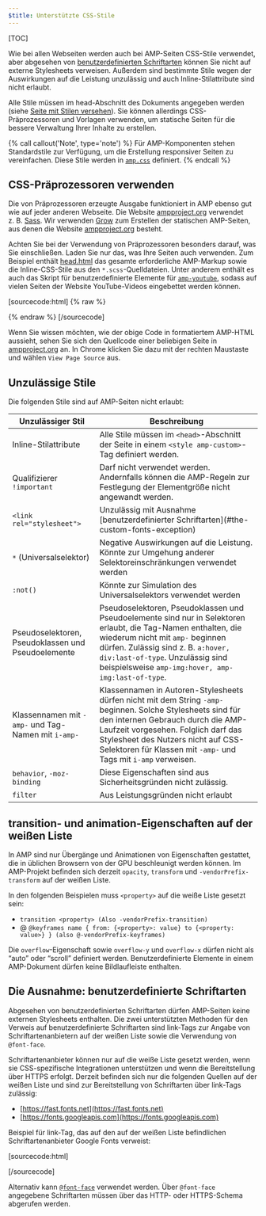 ```yaml
---
$title: Unterstützte CSS-Stile
---
```

[TOC]

Wie bei allen Webseiten werden auch bei AMP-Seiten CSS-Stile verwendet, aber abgesehen von [benutzerdefinierten Schriftarten](#the-custom-fonts-exception) können Sie nicht auf externe Stylesheets verweisen.
Außerdem sind bestimmte Stile wegen der Auswirkungen auf die Leistung unzulässig und auch Inline-Stilattribute sind nicht erlaubt.

Alle Stile müssen im head-Abschnitt des Dokuments angegeben werden (siehe [Seite mit Stilen versehen](/docs/guides/validate.html#add-styles-to-a-page)).
Sie können allerdings CSS-Präprozessoren und Vorlagen verwenden, um statische Seiten für die bessere Verwaltung Ihrer Inhalte zu erstellen.

{% call callout('Note', type='note') %}
Für AMP-Komponenten stehen Standardstile zur Verfügung, um die Erstellung responsiver Seiten zu vereinfachen.
Diese Stile werden in [`amp.css`](https://github.com/ampproject/amphtml/blob/master/css/amp.css) definiert.
{% endcall %}

## CSS-Präprozessoren verwenden

Die von Präprozessoren erzeugte Ausgabe funktioniert in AMP ebenso gut wie auf jeder anderen Webseite.
Die Website [ampproject.org](https://www.ampproject.org/) verwendet z. B. [Sass](http://sass-lang.com/).
Wir verwenden [Grow](http://grow.io/) zum Erstellen der statischen AMP-Seiten, aus denen die Website [ampproject.org](https://www.ampproject.org/) besteht.

Achten Sie bei der Verwendung von Präprozessoren besonders darauf, was Sie einschließen. Laden Sie nur das, was Ihre Seiten auch verwenden.
Zum Beispiel enthält [head.html](https://github.com/ampproject/docs/blob/master/views/partials/head.html) das gesamte erforderliche AMP-Markup sowie die Inline-CSS-Stile aus den `*.scss`-Quelldateien.
Unter anderem enthält es auch das Skript für benutzerdefinierte Elemente für [`amp-youtube`](/docs/reference/extended/amp-youtube.html), sodass auf vielen Seiten der Website YouTube-Videos eingebettet werden können.

[sourcecode:html] {% raw %}
<head>
  <meta charset="utf-8">
  <meta name="viewport" content="width=device-width,minimum-scale=1,initial-scale=1">
  <meta content="IE=Edge" http-equiv="X-UA-Compatible">
  <meta property="og:description" content="{% if doc.description %}{{doc.description}} – {% endif %}Accelerated Mobile Pages Project">
  <meta name="description" content="{% if doc.description %}{{doc.description}} – {% endif %}Accelerated Mobile Pages Project">

  <title>Accelerated Mobile Pages Project</title>
  <link rel="shortcut icon" href="/static/img/amp_favicon.png">
  <link rel="canonical" href="https://www.ampproject.org{{doc.url.path}}">
  <link href="https://fonts.googleapis.com/css?family=Roboto:200,300,400,500,700" rel="stylesheet" type="text/css">
  <style amp-custom>
  {% include "/assets/css/main.min.css" %}
  </style>

  <style amp-boilerplate>body{-webkit-animation:-amp-start 8s steps(1,end) 0s 1 normal both;-moz-animation:-amp-start 8s steps(1,end) 0s 1 normal both;-ms-animation:-amp-start 8s steps(1,end) 0s 1 normal both;animation:-amp-start 8s steps(1,end) 0s 1 normal both}@-webkit-keyframes -amp-start{from{visibility:hidden}to{visibility:visible}}@-moz-keyframes -amp-start{from{visibility:hidden}to{visibility:visible}}@-ms-keyframes -amp-start{from{visibility:hidden}to{visibility:visible}}@-o-keyframes -amp-start{from{visibility:hidden}to{visibility:visible}}@keyframes -amp-start{from{visibility:hidden}to{visibility:visible}}</style><noscript><style amp-boilerplate>body{-webkit-animation:none;-moz-animation:none;-ms-animation:none;animation:none}</style></noscript>
  <script async src="https://cdn.ampproject.org/v0.js"></script>
  <script async custom-element="amp-carousel" src="https://cdn.ampproject.org/v0/amp-carousel-0.1.js"></script>
  <script async custom-element="amp-analytics" src="https://cdn.ampproject.org/v0/amp-analytics-0.1.js"></script>
  <script async custom-element="amp-lightbox" src="https://cdn.ampproject.org/v0/amp-lightbox-0.1.js"></script>
  <script async custom-element="amp-youtube" src="https://cdn.ampproject.org/v0/amp-youtube-0.1.js"></script>
  <script async custom-element="amp-sidebar" src="https://cdn.ampproject.org/v0/amp-sidebar-0.1.js"></script>
  <script async custom-element="amp-iframe" src="https://cdn.ampproject.org/v0/amp-iframe-0.1.js"></script>
</head>
{% endraw %} [/sourcecode]

Wenn Sie wissen möchten, wie der obige Code in formatiertem AMP-HTML aussieht, sehen Sie sich den Quellcode einer beliebigen Seite in [ampproject.org](https://www.ampproject.org/) an.
In Chrome klicken Sie dazu mit der rechten Maustaste und wählen `View Page Source` aus.

## Unzulässige Stile

Die folgenden Stile sind auf AMP-Seiten nicht erlaubt:

<table>
  <thead>
    <tr>
      <th data-th="Banned style">Unzulässiger Stil</th>
      <th data-th="Description">Beschreibung</th>
    </tr>
  </thead>
  <tbody>
    <tr>
      <td data-th="Banned style">Inline-Stilattribute</td>
      <td data-th="Description">Alle Stile müssen im <code>&lt;head&gt;</code>-Abschnitt der Seite in einem <code>&lt;style amp-custom&gt;</code>-Tag definiert werden.</td>
    </tr>
    <tr>
      <td data-th="Banned style">Qualifizierer <code>!important</code> </td>
      <td data-th="Description">Darf nicht verwendet werden.
      Andernfalls können die AMP-Regeln zur Festlegung der Elementgröße nicht angewandt werden.</td>
    </tr>
    <tr>
      <td data-th="Banned style"><code>&lt;link rel="stylesheet"&gt;</code></td>
      <td data-th="Description">Unzulässig mit Ausnahme [benutzerdefinierter Schriftarten](#the-custom-fonts-exception)</td>
    </tr>
    <tr>
      <td data-th="Banned style"><code>*</code> (Universalselektor)</td>
      <td data-th="Description">Negative Auswirkungen auf die Leistung. Könnte zur Umgehung anderer Selektoreinschränkungen verwendet werden</td>
    </tr>
    <tr>
      <td data-th="Banned style"><code>:not()</code></td>
      <td data-th="Description">Könnte zur Simulation des Universalselektors verwendet werden</td>
    </tr>
    <tr>
      <td data-th="Banned style">Pseudoselektoren, Pseudoklassen und Pseudoelemente</td>
      <td data-th="Description">Pseudoselektoren, Pseudoklassen und Pseudoelemente sind nur in Selektoren erlaubt, die Tag-Namen enthalten, die wiederum nicht mit <code>amp-</code> beginnen dürfen.
      Zulässig sind z. B. <code>a:hover, div:last-of-type</code>. Unzulässig sind beispielsweise <code>amp-img:hover, amp-img:last-of-type</code>.</td>
    </tr>
    <tr>
      <td data-th="Banned style">Klassennamen mit <code>-amp-</code> und Tag-Namen mit <code>i-amp-</code></td>
      <td data-th="Description">Klassennamen in Autoren-Stylesheets dürfen nicht mit dem String <code>-amp-</code> beginnen. Solche Stylesheets sind für den internen Gebrauch durch die AMP-Laufzeit vorgesehen. Folglich darf das Stylesheet des Nutzers nicht auf CSS-Selektoren für Klassen mit <code>-amp-</code> und Tags mit <code>i-amp</code> verweisen.</td>
    </tr>
    <tr>
      <td data-th="Banned style"><code>behavior</code>, <code>-moz-binding</code></td>
      <td data-th="Description">Diese Eigenschaften sind aus Sicherheitsgründen nicht zulässig.</td>
    </tr>
    <tr>
      <td data-th="Banned style"><code>filter</code></td>
      <td data-th="Description">Aus Leistungsgründen nicht erlaubt</td>
    </tr>
  </tbody>
</table>

## transition- und animation-Eigenschaften auf der weißen Liste

In AMP sind nur Übergänge und Animationen von Eigenschaften gestattet, die in üblichen Browsern von der GPU beschleunigt werden können.
Im AMP-Projekt befinden sich derzeit `opacity`, `transform` und `-vendorPrefix-transform` auf der weißen Liste.

In den folgenden Beispielen muss `<property>` auf die weiße Liste gesetzt sein:

* `transition <property> (Also -vendorPrefix-transition)`
* @ `@keyframes name { from: {<property>: value} to {<property: value>} } (also @-vendorPrefix-keyframes)`

Die `overflow`-Eigenschaft sowie `overflow-y` und `overflow-x` dürfen nicht als “auto” oder “scroll” definiert werden.
Benutzerdefinierte Elemente in einem AMP-Dokument dürfen keine Bildlaufleiste enthalten.

## Die Ausnahme: benutzerdefinierte Schriftarten

Abgesehen von benutzerdefinierten Schriftarten dürfen AMP-Seiten keine externen Stylesheets enthalten.
Die zwei unterstützten Methoden für den Verweis auf benutzerdefinierte Schriftarten sind link-Tags zur Angabe von Schriftartenanbietern auf der weißen Liste sowie die Verwendung von `@font-face`.

Schriftartenanbieter können nur auf die weiße Liste gesetzt werden, wenn sie CSS-spezifische Integrationen unterstützen und wenn die Bereitstellung über HTTPS erfolgt. Derzeit befinden sich nur die folgenden Quellen auf der weißen Liste und sind zur Bereitstellung von Schriftarten über link-Tags zulässig:

* [https://fast.fonts.net](https://fast.fonts.net)
* [https://fonts.googleapis.com](https://fonts.googleapis.com)

Beispiel für link-Tag, das auf den auf der weißen Liste befindlichen Schriftartenanbieter Google Fonts verweist:

[sourcecode:html]
<link rel="stylesheet" href="https://fonts.googleapis.com/css?family=Tangerine">
[/sourcecode]

Alternativ kann [`@font-face`](https://developer.mozilla.org/en-US/docs/Web/CSS/@font-face) verwendet werden.
Über `@font-face` angegebene Schriftarten müssen über das HTTP- oder HTTPS-Schema abgerufen werden.

